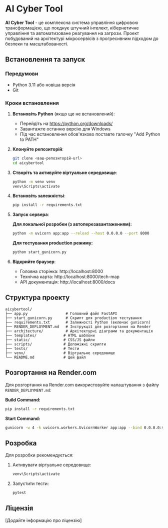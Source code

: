 # AI Cyber Tool

**AI Cyber Tool** - це комплексна система управління цифровою трансформацією, що поєднує штучний інтелект, кібернетичне управління та автоматизоване реагування на загрози. Проект побудований на архітектурі мікросервісів з прогресивним підходом до безпеки та масштабованості.

## Встановлення та запуск

### Передумови
- Python 3.11 або новіша версія
- Git

### Кроки встановлення

1. **Встановіть Python** (якщо ще не встановлений):
   - Перейдіть на https://python.org/downloads/
   - Завантажте останню версію для Windows
   - Під час встановлення обов'язково поставте галочку "Add Python to PATH"

2. **Клонуйте репозиторій**:
   ```bash
   git clone <ваш-репозиторій-url>
   cd aicybertool
   ```

3. **Створіть та активуйте віртуальне середовище**:
   ```bash
   python -m venv venv
   venv\Scripts\activate
   ```

4. **Встановіть залежністьі**:
   ```bash
   pip install -r requirements.txt
   ```

5. **Запуск сервера**:

   **Для локальної розробки (з автоперезавантаженням):**
   ```bash
   python -m uvicorn app:app --reload --host 0.0.0.0 --port 8000
   ```

   **Для тестування production режиму:**
   ```bash
   python start_gunicorn.py
   ```

6. **Відкрийте браузер**:
   - Головна сторінка: http://localhost:8000
   - Технічна карта: http://localhost:8000/tech-map
   - API документація: http://localhost:8000/docs

## Структура проекту

```
aicybertool/
├── app.py                 # Головний файл FastAPI
├── start_gunicorn.py      # Скрипт для production тестування
├── requirements.txt       # Залежності Python (включає gunicorn)
├── RENDER_DEPLOYMENT.md   # Інструкції для розгортання на Render
├── architecture/          # Архітектурні діаграми та документація
├── templates/            # HTML шаблони
├── static/               # CSS/JS файли
├── scripts/              # Допоміжні скрипти
├── tests/                # Тести
├── venv/                 # Віртуальне середовище
└── README.md             # Цей файл
```

## Розгортання на Render.com

Для розгортання на Render.com використовуйте налаштування з файлу `RENDER_DEPLOYMENT.md`:

**Build Command:**
```bash
pip install -r requirements.txt
```

**Start Command:**
```bash
gunicorn -w 4 -k uvicorn.workers.UvicornWorker app:app --bind 0.0.0.0:$PORT
```

## Розробка

Для розробки рекомендується:

1. Активувати віртуальне середовище:
   ```bash
   venv\Scripts\activate
   ```

2. Запустити тести:
   ```bash
   pytest
   ```

## Ліцензія

[Додайте інформацію про ліцензію]
